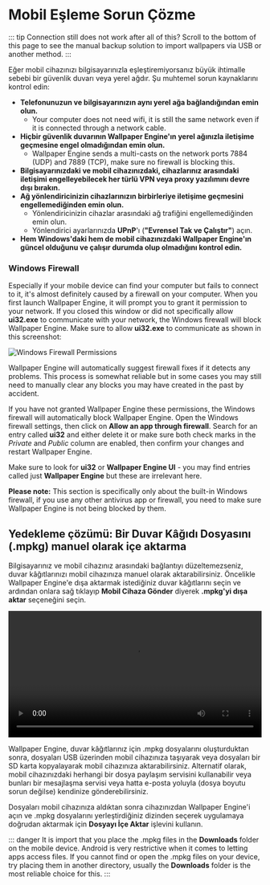 # Mobil Eşleme Sorun Çözme

::: tip
Connection still does not work after all of this? Scroll to the bottom of this page to see the manual backup solution to import wallpapers via USB or another method.
:::

Eğer mobil cihazınızı bilgisayarınızla eşleştiremiyorsanız büyük ihtimalle sebebi bir güvenlik duvarı veya yerel ağdır. Şu muhtemel sorun kaynaklarını kontrol edin:

* **Telefonunuzun ve bilgisayarınızın aynı yerel ağa bağlandığından emin olun.**
  * Your computer does not need wifi, it is still the same network even if it is connected through a network cable.
* **Hiçbir güvenlik duvarının Wallpaper Engine'ın yerel ağınızla iletişime geçmesine engel olmadığından emin olun.**
  * Wallpaper Engine sends a multi-casts on the network ports 7884 (UDP) and 7889 (TCP), make sure no firewall is blocking this.
* **Bilgisayarınızdaki ve mobil cihazınızdaki, cihazlarınız arasındaki iletişimi engelleyebilecek her türlü VPN veya proxy yazılımını devre dışı bırakın.**
* **Ağ yönlendiricinizin cihazlarınızın birbirleriye iletişime geçmesini engellemediğinden emin olun.**
    * Yönlendiricinizin cihazlar arasındaki ağ trafiğini engellemediğinden emin olun.
    * Yönlendirici ayarlarınızda **UPnP**'ı (**"Evrensel Tak ve Çalıştır"**) açın.
* **Hem Windows'daki hem de mobil cihazınızdaki Wallpaper Engine'ın güncel olduğunu ve çalışır durumda olup olmadığını kontrol edin.**

### Windows Firewall

Especially if your mobile device can find your computer but fails to connect to it, it's almost definitely caused by a firewall on your computer. When you first launch Wallpaper Engine, it will prompt you to grant it permission to your network. If you closed this window or did not specifically allow **ui32.exe** to communicate with your network, the Windows firewall will block Wallpaper Engine. Make sure to allow **ui32.exe** to communicate as shown in this screenshot:

![Windows Firewall Permissions](/img/faq/windows_defender.png)

Wallpaper Engine will automatically suggest firewall fixes if it detects any problems. This process is somewhat reliable but in some cases you may still need to manually clear any blocks you may have created in the past by accident.

If you have not granted Wallpaper Engine these permissions, the Windows firewall will automatically block Wallpaper Engine. Open the Windows firewall settings, then click on **Allow an app through firewall**. Search for an entry called **ui32** and either delete it or make sure both check marks in the *Private* and *Public* column are enabled, then confirm your changes and restart Wallpaper Engine.

Make sure to look for **ui32** or **Wallpaper Engine UI** - you may find entries called just **Wallpaper Engine** but these are irrelevant here.

**Please note:** This section is specifically only about the built-in Windows firewall, if you use any other antivirus app or firewall, you need to make sure Wallpaper Engine is not being blocked by them.

## Yedekleme çözümü: Bir Duvar Kâğıdı Dosyasını (.mpkg) manuel olarak içe aktarma

Bilgisayarınız ve mobil cihazınız arasındaki bağlantıyı düzeltemezseniz, duvar kâğıtlarınızı mobil cihazınıza manuel olarak aktarabilirsiniz. Öncelikle Wallpaper Engine'e dışa aktarmak istediğiniz duvar kâğıtlarını seçin ve ardından onlara sağ tıklayıp **Mobil Cihaza Gönder** diyerek **.mpkg'yi dışa aktar** seçeneğini seçin.

<video width="100%" controls autoplay loop>
  <source src="/videos/mobile_export.mp4" type="video/mp4">
  Tarayıcınız video etiketini desteklemiyor.
</video>

Wallpaper Engine, duvar kâğıtlarınız için .mpkg dosyalarını oluşturduktan sonra, dosyaları USB üzerinden mobil cihazınıza taşıyarak veya dosyaları bir SD karta kopyalayarak mobil cihazınıza aktarabilirsiniz. Alternatif olarak, mobil cihazınızdaki herhangi bir dosya paylaşım servisini kullanabilir veya bunları bir mesajlaşma servisi veya hatta e-posta yoluyla (dosya boyutu sorun değilse) kendinize gönderebilirsiniz.

Dosyaları mobil cihazınıza aldıktan sonra cihazınızdan Wallpaper Engine'i açın ve .mpkg dosyalarını yerleştirdiğiniz dizinden seçerek uygulamaya doğrudan aktarmak için **Dosyayı İçe Aktar** işlevini kullanın.

::: danger
It is import that you place the .mpkg files in the **Downloads** folder on the mobile device. Android is very restrictive when it comes to letting apps access files. If you cannot find or open the .mpkg files on your device, try placing them in another directory, usually the **Downloads** folder is the most reliable choice for this.
:::